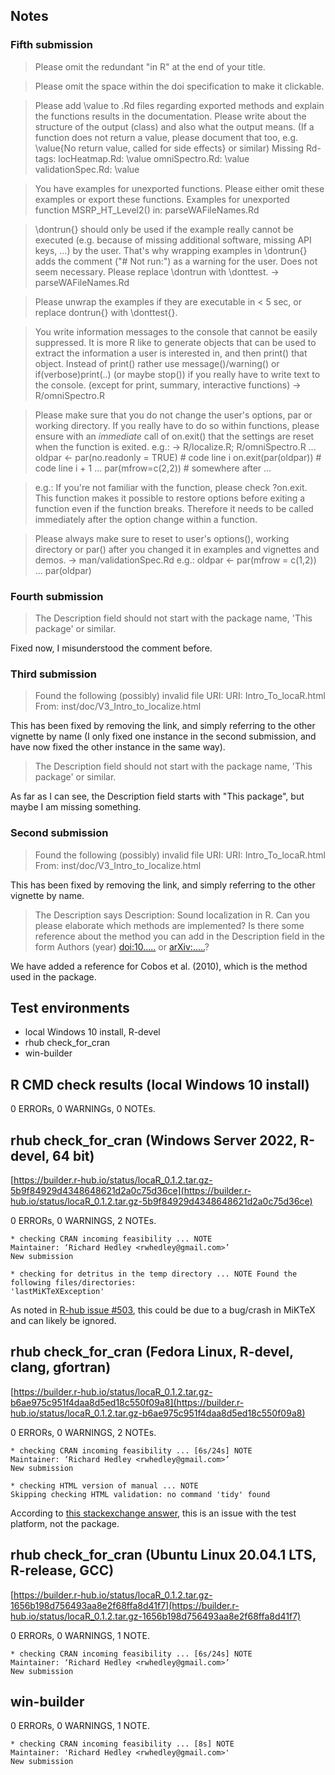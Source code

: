 ## Notes

### Fifth submission

>Please omit the redundant "in R" at the end of your title.

>Please omit the space within the doi specification to make it clickable.

>Please add \value to .Rd files regarding exported methods and explain
the functions results in the documentation. Please write about the
structure of the output (class) and also what the output means. (If a
function does not return a value, please document that too, e.g.
\value{No return value, called for side effects} or similar)
>Missing Rd-tags:
>      locHeatmap.Rd: \value
>      omniSpectro.Rd: \value
>      validationSpec.Rd: \value

>You have examples for unexported functions. Please either omit these
examples or export these functions.
>Examples for unexported function
>   MSRP_HT_Level2() in:
>      parseWAFileNames.Rd

>\dontrun{} should only be used if the example really cannot be executed
(e.g. because of missing additional software, missing API keys, ...) by
the user. That's why wrapping examples in \dontrun{} adds the comment
("# Not run:") as a warning for the user. Does not seem necessary.
>Please replace \dontrun with \donttest. -> parseWAFileNames.Rd

>Please unwrap the examples if they are executable in < 5 sec, or replace
dontrun{} with \donttest{}.

>You write information messages to the console that cannot be easily
suppressed.
>It is more R like to generate objects that can be used to extract the
information a user is interested in, and then print() that object.
Instead of print() rather use message()/warning() or
if(verbose)print(..) (or maybe stop()) if you really have to write text
to the console. (except for print, summary, interactive functions) ->
R/omniSpectro.R

>Please make sure that you do not change the user's options, par or
working directory. If you really have to do so within functions, please
ensure with an *immediate* call of on.exit() that the settings are reset
when the function is exited.
>e.g.: -> R/localize.R; R/omniSpectro.R
>...
>oldpar <- par(no.readonly = TRUE) # code line i
>on.exit(par(oldpar)) # code line i + 1
>...
>par(mfrow=c(2,2)) # somewhere after
>...

>e.g.:
>If you're not familiar with the function, please check ?on.exit. This
function makes it possible to restore options before exiting a function
even if the function breaks. Therefore it needs to be called immediately
after the option change within a function.

>Please always make sure to reset to user's options(), working directory
or par() after you changed it in examples and vignettes and demos. ->
man/validationSpec.Rd
>e.g.:
>oldpar <- par(mfrow = c(1,2))
>...
>par(oldpar)

### Fourth submission

>The Description field should not start with the package name, 'This package' or similar.

Fixed now, I misunderstood the comment before.

### Third submission

>Found the following (possibly) invalid file URI:
URI: Intro_To_locaR.html
From: inst/doc/V3_Intro_to_localize.html

This has been fixed by removing the link, and simply referring to the other vignette by name (I only fixed one instance in the second submission, and have now fixed the other instance in the same way).

>The Description field should not start with the package name, 'This package' or similar.

As far as I can see, the Description field starts with "This package", but maybe I am missing something.

### Second submission

>Found the following (possibly) invalid file URI:
URI: Intro_To_locaR.html
From: inst/doc/V3_Intro_to_localize.html

This has been fixed by removing the link, and simply referring to the other vignette by name.

>The Description says
Description: Sound localization in R.
Can you please elaborate which methods are implemented? Is there some
reference about the method you can add in the Description field in the
form Authors (year) <doi:10.....> or <arXiv:.....>?

We have added a reference for Cobos et al. (2010), which is the method used in the package.

## Test environments
* local Windows 10 install, R-devel
* rhub check_for_cran
* win-builder

## R CMD check results (local Windows 10 install)
0 ERRORs, 0 WARNINGs, 0 NOTEs.  

## rhub check_for_cran (Windows Server 2022, R-devel, 64 bit)
[https://builder.r-hub.io/status/locaR_0.1.2.tar.gz-5b9f84929d4348648621d2a0c75d36ce](https://builder.r-hub.io/status/locaR_0.1.2.tar.gz-5b9f84929d4348648621d2a0c75d36ce)

0 ERRORs, 0 WARNINGS, 2 NOTEs.
```
* checking CRAN incoming feasibility ... NOTE
Maintainer: ‘Richard Hedley <rwhedley@gmail.com>’
New submission
```
```
* checking for detritus in the temp directory ... NOTE Found the following files/directories:
'lastMiKTeXException'
```

As noted in [R-hub issue #503](https://github.com/r-hub/rhub/issues/503), this could be due to a bug/crash in MiKTeX and can likely be ignored.

## rhub check_for_cran (Fedora Linux, R-devel, clang, gfortran)
[https://builder.r-hub.io/status/locaR_0.1.2.tar.gz-b6ae975c951f4daa8d5ed18c550f09a8](https://builder.r-hub.io/status/locaR_0.1.2.tar.gz-b6ae975c951f4daa8d5ed18c550f09a8)

0 ERRORs, 0 WARNINGS, 2 NOTEs.

```
* checking CRAN incoming feasibility ... [6s/24s] NOTE
Maintainer: ‘Richard Hedley <rwhedley@gmail.com>’
New submission
```
```
* checking HTML version of manual ... NOTE
Skipping checking HTML validation: no command 'tidy' found
```
According to [this stackexchange answer](https://stackoverflow.com/questions/74857062/rhub-cran-check-keeps-giving-html-note-on-fedora-test-no-command-tidy-found), this is an issue with the test platform, not the package.

## rhub check_for_cran (Ubuntu Linux 20.04.1 LTS, R-release, GCC)
[https://builder.r-hub.io/status/locaR_0.1.2.tar.gz-1656b198d756493aa8e2f68ffa8d41f7](https://builder.r-hub.io/status/locaR_0.1.2.tar.gz-1656b198d756493aa8e2f68ffa8d41f7)

0 ERRORs, 0 WARNINGS, 1 NOTE.
```
* checking CRAN incoming feasibility ... [6s/24s] NOTE
Maintainer: ‘Richard Hedley <rwhedley@gmail.com>’
New submission
```

## win-builder
0 ERRORs, 0 WARNINGS, 1 NOTE.
```
* checking CRAN incoming feasibility ... [8s] NOTE
Maintainer: 'Richard Hedley <rwhedley@gmail.com>'
New submission
```


